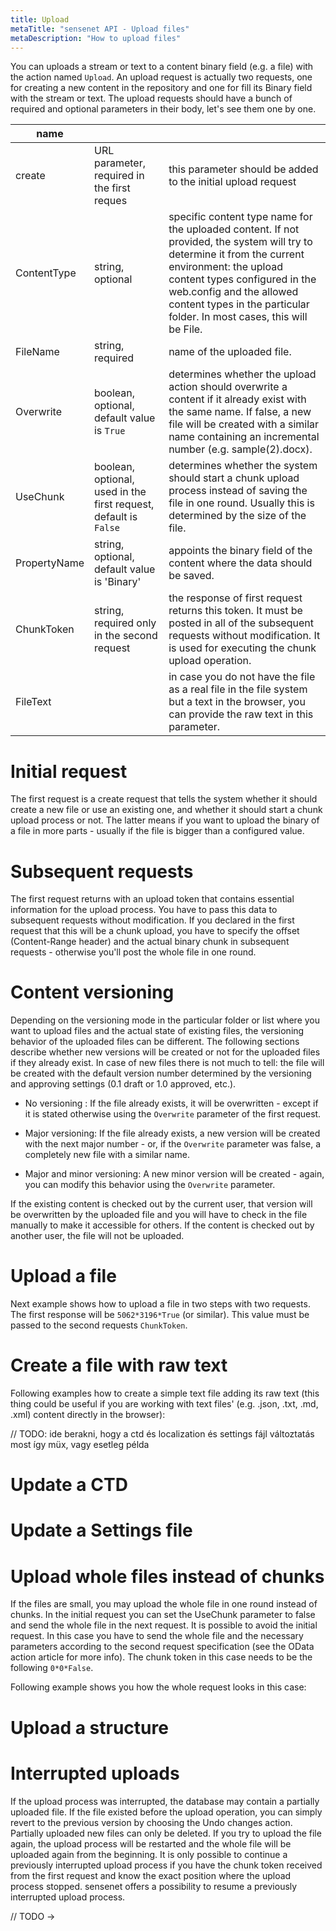 ```yaml
---
title: Upload
metaTitle: "sensenet API - Upload files"
metaDescription: "How to upload files"
---
```


You can uploads a stream or text to a content binary field (e.g. a file) with the action named `Upload`. An upload request is actually two requests, one for creating a new content in the repository and one for fill its Binary field with the stream or text. The upload requests should have a bunch of required and optional parameters in their body, let's see them one by one.

| name |||
|-|-|-|
| create | URL parameter, required in the first reques | this parameter should be added to the initial upload request |
| ContentType | string, optional | specific content type name for the uploaded content. If not provided, the system will try to determine it from the current environment: the upload content types configured in the web.config and the allowed content types in the particular folder. In most cases, this will be File. |
| FileName | string, required | name of the uploaded file. |
| Overwrite| boolean, optional, default value is `True` | determines whether the upload action should overwrite a content if it already exist with the same name. If false, a new file will be created with a similar name containing an incremental number (e.g. sample(2).docx). |
| UseChunk | boolean, optional, used in the first request, default is `False` | determines whether the system should start a chunk upload process instead of saving the file in one round. Usually this is determined by the size of the file.|
| PropertyName | string, optional, default value is 'Binary' | appoints the binary field of the content where the data should be saved. |
| ChunkToken | string, required only in the second request | the response of first request returns this token. It must be posted in all of the subsequent requests without modification. It is used for executing the chunk upload operation. |
| FileText | | in case you do not have the file as a real file in the file system but a text in the browser, you can provide the raw text in this parameter.

# Initial request

The first request is a create request that tells the system whether it should create a new file or use an existing one, and whether it should start a chunk upload process or not. The latter means if you want to upload the binary of a file in more parts - usually if the file is bigger than a configured value.

# Subsequent requests

The first request returns with an upload token that contains essential information for the upload process. You have to pass this data to subsequent requests without modification. If you declared in the first request that this will be a chunk upload, you have to specify the offset (Content-Range header) and the actual binary chunk in subsequent requests - otherwise you'll post the whole file in one round.

# Content versioning

Depending on the versioning mode in the particular folder or list where you want to upload files and the actual state of existing files, the versioning behavior of the uploaded files can be different. The following sections describe whether new versions will be created or not for the uploaded files if they already exist. In case of new files there is not much to tell: the file will be created with the default version number determined by the versioning and approving settings (0.1 draft or 1.0 approved, etc.).

- No versioning : If the file already exists, it will be overwritten - except if it is stated otherwise using the `Overwrite` parameter of the first request.

- Major versioning: If the file already exists, a new version will be created with the next major number - or, if the `Overwrite` parameter was false, a completely new file with a similar name.

- Major and minor versioning: A new minor version will be created - again, you can modify this behavior using the `Overwrite` parameter.

<note>
If the existing content is checked out by the current user, that version will be overwritten by the uploaded file and you will have to check in the file manually to make it accessible for others. If the content is checked out by another user, the file will not be uploaded.
</note>

# Upload a file

Next example shows how to upload a file in two steps with two requests.
The first response will be `5062*3196*True` (or similar). This value must be passed to the second requests `ChunkToken`.

<tab category="content-management" article="upload" example="uploadFile" />

# Create a file with raw text

Following examples how to create a simple text file adding its raw text (this thing could be useful if you are working with text files' (e.g. .json, .txt, .md, .xml) content directly in the browser):

// TODO: ide berakni, hogy a ctd és localization és settings fájl változtatás most így müx, vagy esetleg példa

<tab category="content-management" article="upload" example="uploadRawText" />

# Update a CTD

<tab category="content-management" article="upload" example="updateCTD" />

# Update a Settings file

<tab category="content-management" article="upload" example="updateSettings" />

# Upload whole files instead of chunks

If the files are small, you may upload the whole file in one round instead of chunks. In the initial request you can set the UseChunk parameter to false and send the whole file in the next request. It is possible to avoid the initial request. In this case you have to send the whole file and the necessary parameters according to the second request specification (see the OData action article for more info). The chunk token in this case needs to be the following `0*0*False`.

Following example shows you how the whole request looks in this case:

<tab category="content-management" article="upload" example="uploadFileNoChunks" />

# Upload a structure

<tab category="content-management" article="upload" example="uploadStructure" />

# Interrupted uploads

If the upload process was interrupted, the database may contain a partially uploaded file. If the file existed before the upload operation, you can simply revert to the previous version by choosing the Undo changes action. Partially uploaded new files can only be deleted. If you try to upload the file again, the upload process will be restarted and the whole file will be uploaded again from the beginning. It is only possible to continue a previously interrupted upload process if you have the chunk token received from the first request and know the exact position where the upload process stopped. sensenet offers a possibility to resume a previously interrupted upload process.

// TODO ->

<tab category="content-management" article="upload" example="uploadResume" />
